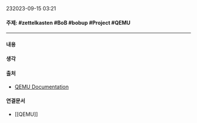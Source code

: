 232023-09-15 03:21
#### 주제: #zettelkasten #BoB #bobup #Project #QEMU
---
#### 내용
> 

#### 생각
> 

#### 출처
* [QEMU Documentation](https://www.qemu.org/docs/master/about/build-platforms.html)

#### 연결문서
- [[QEMU]]
